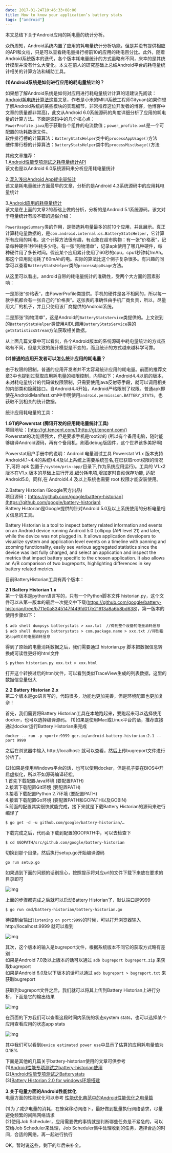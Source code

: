 ```yaml
---
date: 2017-01-24T10:46:33+08:00
title: How to know your application’s battery stats
tags: ["android"]
---
```

本文总结下关于Android应用的耗电量的统计分析。 <!--more-->

众所周知，Android系统内置了应用的耗电量统计分析功能，但是并没有提供相应的API和文档，只是可以查看耗电量排行榜前10的应用的耗电百分比。此外，随着Android系统版本的迭代，各个版本耗电量统计的方式虽略有不同，庆幸的是其统计模型并没有什么大变化。本文在前人的研究基础上总结Android平台的耗电量统计相关的计算方法和辅助工具。

**(1)Android系统是如何进行应用的耗电量统计的？**

如果想了解Android系统是如何对应用进行耗电量统计计算的话建议先阅读：[Android耗电统计算法](http://gityuan.com/2016/01/10/power_rank/)这篇文章，作者是小米的MIUI系统工程师Gityuan(如果你想了解Android系统的某些模块的实现细节，非常推荐这位开发者的博客，他博客中文章的质量都非常高)，此文从Android 6.0系统源码的角度详细分析了应用的耗电量的计算方法。下面是源码中的几个核心点：  
`PowerProfile.java`用于获取各个组件的电流数值；`power_profile.xml`是一个可配置的功耗数据文件。  
软件排行榜的计算算法：`BatteryStatsHelper`类中的`processAppUsage()`方法  
硬件排行榜的计算算法：`BatteryStatsHelper`类中的`processMiscUsage()`方法  

其他文章推荐：  
1.[Android性能专项测试之耗电量统计API](http://blog.csdn.net/itfootball/article/details/49155979)  
该文也是以Android 6.0系统源码来分析应用耗电量统计  

2.[深入浅出Android App耗电量统计](http://www.cnblogs.com/hyddd/p/4402621.html)  
该文是耗电量统计方面最早的文章，分析的是Android 4.3系统源码中的应用耗电量统计  

3.[Android应用的耗电量统计](http://blog.csdn.net/tangdl86/article/details/46958175)  
该文是在上面的文章2的基础上做的分析，分析的是Android 5.1系统源码，该文对于电量统计有段不错的通俗介绍：

`PowerUsageSummary`类的作用，是筛选耗电量最多的前10个应用，并且展示。真正计算耗电量数据的，是`com.android.internal.os.BatteryStatsHelper`，它计算所有应用的耗电。这个计算方法很有趣，有点象在超市购物：有一张“价格表”，记录每种硬件1秒钟耗多少电。有一张“购物清单”，记录apk使用了哪几种硬件，每种硬件用了多长时间。假设某个应用累计使用了60秒的cpu，cpu1秒钟耗1mAh。那这个应用就消耗了60mAh的电。实际的算法比这个例子复杂很多。有兴趣的同学可以查看`BatteryStatsHelper`类的`processAppUsage`方法。  

从这里可以看出，android自带的耗电量统计的准确性，受两个大方面的因素影响：  

一是那张“价格表”，由PowerProfile类提供。手机的硬件是各不相同的，所以每一款手机都会有一张自己的“价格表”。这张表的准确性由手机厂商负责，所以，尽量用大厂的机子，并且只使用该厂商提供的Android系统。  

二是那张“购物清单”，这是Android的`BatteryStatsService`类提供的。上文说到的`BatteryStatsHelper`类使用AIDL调用`BatteryStatsService`类的`getStatisticsStream`方法获取相关数据。

从上面几篇文章中可以看出，各个Android版本的系统源码中耗电量统计的方式虽略有不同，但是大致的统计模型是不变的，而且统计的方式越来越科学可靠。

**(2)普通的应用开发者可以怎么统计应用的耗电量？**

由于权限的限制，普通的应用开发者并不太容易统计应用的耗电量。前面的推荐文章3中也提到过获取应用耗电量的权限控制，内容如下：Android4.4以前的版本，未对耗电量统计的代码做权限限制，只需要使用java反射等手段，就可以调用相关的内部类和隐藏接口。自Android4.4开始，Android严格限制了权限。普通apk即使在AndroidManifest.xml中申明使用`android.permission.BATTERY_STATS`，也获取不到相关的统计数据。

统计应用耗电量的工具：

**1.GT的Powerstat (腾讯开发的应用耗电量统计工具)**  
项目地址：[http://gt.tencent.com/](http://gt.tencent.com/)  
Powerstat的功能很强大，但是要求手机是root过的 (所以有个备用电脑，随时能够编译Android源码，再有个备用机，刷着debug版固件，这个世界该多美好啊)

Powerstat用户手册中的说明：Android 电量测试工具 Powerstat V1.x 版本支持 Android4.1~4.4的系统(4.4及以上系统上需要系统签名,在已获取root权限的情况下,可将 apk 包置于`/system/priv-app/`目录下,作为系统应用运行)。工具的 V1.x2 版本在V1.x 版本的基础上进行开发,细分耗电项,增加定时自动保存功能, 适配 Android5.0。同样,在 Android4.4 及以上系统也需要 root 权限才能安装使用。

2.Battery Historian (Google官方出品)  
项目源码：[https://github.com/google/battery-historian](https://github.com/google/battery-historian)  
Battery Historian是Google提供的针对Android 5.0及以上系统使用的分析电量相关信息的工具。  

Battery Historian is a tool to inspect battery related information and events on an Android device running Android 5.0 Lollipop (API level 21) and later, while the device was not plugged in. It allows application developers to visualize system and application level events on a timeline with panning and zooming functionality, easily see various aggregated statistics since the device was last fully charged, and select an application and inspect the metrics that impact battery specific to the chosen application. It also allows an A/B comparison of two bugreports, highlighting differences in key battery related metrics.

目前BatteryHistorian工具有两个版本：  

**2.1 Battery Historian 1.x**  
第一个版本是python语言写的，只有一个Python脚本文件 historian.py，这个文件可以从第一版本的最后一次提交中下载(https://github.com/google/battery-historian/tree/b711e0a8345147f449fd017e21913a8a6b8bd638)，第一版本的使用步骤如下：

```
$ adb shell dumpsys batterystats > xxx.txt  //得到整个设备的电量消耗信息
$ adb shell dumpsys batterystats > com.package.name > xxx.txt //得到指定app相关的电量消耗信息
```

得到了原始的电量消耗数据之后，我们需要通过 historian.py 脚本把数据信息转换成可读性更好的html文件

```
$ python historian.py xxx.txt > xxx.html
```

打开这个转换过后的html文件，可以看到类似TraceView生成的列表数据，这里的数据信息量很大

**2.2 Battery Historian 2.x**  
第二个版本是go语言写的，代码很多，功能也更加完善，但是环境配置也更加复杂！

首先，我们需要将Battery Historian工具在本地跑起来，要跑起来可以选择使用docker，也可以选择编译源码。
(1)如果是使用Mac或Linux平台的话，推荐直接通过docker运行Battery Historian来完成

```
docker -- run -p <port>:9999 gcr.io/android-battery-historian:2.1 --port 9999
```

之后在浏览器中输入 http://localhost:<port> 就可以查看，然后上传bugreport文件进行分析了。

(2)如果是使用Windows平台的话，也可以使用docker，但是机子要在BIOS中开启虚拟化，所以不如源码编译轻松。  
1.首先下载配置Java环境 (要配置PATH)  
2.接着下载配置Git环境 (要配置PATH)  
3.接着下载配置Python 2.7环境 (要配置PATH)  
4.接着下载配置Go环境 (要配置PATH和GOPATH以及GOBIN)  
5.前面的配置其实很快就能完成，接下来就是下载Battery Historian的源码来进行编译了  

```
$ go get -d -u github.com/google/battery-historian/…
```

下载完成之后，代码会下载到配置的GOPATH中，可以去检查下

```
$ cd $GOPATH/src/github.com/google/battery-historian
```

切换到那个目录，然后执行setup.go开始编译源码

```
go run setup.go
```

如果遇到下面的问题的话别担心，按照提示将对应url的文件下载下来放在要求的目录即可

![img](/images/go-compiler-error.png)

上面的步骤都完成之后就可以启动Battery Historian了，默认端口是9999

```
$ go run cmd/battery-historian/battery-historian.go
```

待控制台输出`listening on port:9999`的时候，可以打开浏览器输入 http://localhost:9999 就可以看到

![img](/images/battery-historian-web.png)

其次，这个版本的输入是bugreport文件，根据系统版本不同它的获取方式略有差别：  
如果是Android 7.0及以上版本的话可以通过 `adb bugreport bugreport.zip` 来获取bugreport  
如果是Android 6.0及以下版本的话可以通过 `adb bugreport > bugreport.txt` 来获取bugreport

获取到bugreport文件之后，我们就可以将其上传到Battery Historian上进行分析，下面是它的输出结果

![img](/images/battery-historian-chart.png)

在页面的下方我们可以查看这段时间内系统的状态system stats，也可以选择某个应用查看应用的状态app stats

![img](/images/battery-historian-appstats.png)

其中我们可以看到`Device estimated power use`中显示了估算的应用耗电量值为0.18%

下面是其他的几篇关于battery-historian使用的文章可供参考  
(1)[Android性能专项测试之battery-historian使用](http://blog.csdn.net/itfootball/article/details/44084159)  
(2)[Android性能专项测试之Batterystats](http://blog.csdn.net/itfootball/article/details/49004699)  
(3)[Battery Historian 2.0 for windows环境搭建](http://www.07net01.com/linux/2016/01/1207924.html)  

**3.关于电量方面的Android性能优化**  
电量方面的性能优化可以参考
[性能优化典范中的Android性能优化之电量篇](http://hukai.me/android-performance-battery/)

(1)为了减少电量的消耗，在蜂窝移动网络下，最好做到批量执行网络请求，尽量避免频繁的间隔网络请求  
(2)使用Job Scheduler，应用需要做的事情就是判断哪些任务是不紧急的，可以交给Job Scheduler来处理，Job Scheduler集中处理收到的任务，选择合适的时间，合适的网络，再一起进行执行

OK，暂时说这些，剩下的年后来补全。
